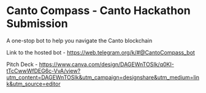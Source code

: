 # Canto Compass - Canto Hackathon Submission

A one-stop bot to help you navigate the Canto blockchain

Link to the hosted bot - https://web.telegram.org/k/#@CantoCompass_bot

Pitch Deck - https://www.canva.com/design/DAGEWnTOSIk/q0KI-tTcCwwWfDEG6c-VvA/view?utm_content=DAGEWnTOSIk&utm_campaign=designshare&utm_medium=link&utm_source=editor
